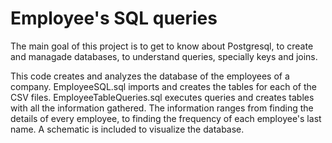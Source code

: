 # Employee's SQL queries

The main goal of this project is to get to know about Postgresql, to create and managade databases, to understand queries, specially keys and joins. 

This code creates and analyzes the database of the employees of a company. EmployeeSQL.sql imports and creates the tables for each of the CSV files. EmployeeTableQueries.sql executes queries and creates tables with all the information gathered. The information ranges from finding the details of every employee, to finding the frequency of each employee's last name. A schematic is included to visualize the database.  
